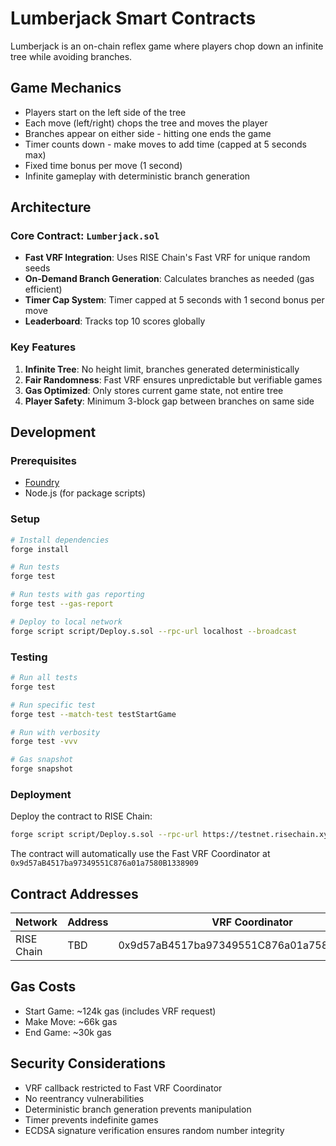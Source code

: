 # Lumberjack Smart Contracts

Lumberjack is an on-chain reflex game where players chop down an infinite tree while avoiding branches.

## Game Mechanics

- Players start on the left side of the tree
- Each move (left/right) chops the tree and moves the player
- Branches appear on either side - hitting one ends the game
- Timer counts down - make moves to add time (capped at 5 seconds max)
- Fixed time bonus per move (1 second)
- Infinite gameplay with deterministic branch generation

## Architecture

### Core Contract: `Lumberjack.sol`

- **Fast VRF Integration**: Uses RISE Chain's Fast VRF for unique random seeds
- **On-Demand Branch Generation**: Calculates branches as needed (gas efficient)
- **Timer Cap System**: Timer capped at 5 seconds with 1 second bonus per move
- **Leaderboard**: Tracks top 10 scores globally

### Key Features

1. **Infinite Tree**: No height limit, branches generated deterministically
2. **Fair Randomness**: Fast VRF ensures unpredictable but verifiable games
3. **Gas Optimized**: Only stores current game state, not entire tree
4. **Player Safety**: Minimum 3-block gap between branches on same side

## Development

### Prerequisites

- [Foundry](https://book.getfoundry.sh/getting-started/installation)
- Node.js (for package scripts)

### Setup

```bash
# Install dependencies
forge install

# Run tests
forge test

# Run tests with gas reporting
forge test --gas-report

# Deploy to local network
forge script script/Deploy.s.sol --rpc-url localhost --broadcast
```

### Testing

```bash
# Run all tests
forge test

# Run specific test
forge test --match-test testStartGame

# Run with verbosity
forge test -vvv

# Gas snapshot
forge snapshot
```

### Deployment

Deploy the contract to RISE Chain:

```bash
forge script script/Deploy.s.sol --rpc-url https://testnet.risechain.xyz --private-key <PRIVATE_KEY> --broadcast
```

The contract will automatically use the Fast VRF Coordinator at `0x9d57aB4517ba97349551C876a01a7580B1338909`

## Contract Addresses

| Network    | Address | VRF Coordinator                            |
| ---------- | ------- | ------------------------------------------ |
| RISE Chain | TBD     | 0x9d57aB4517ba97349551C876a01a7580B1338909 |

## Gas Costs

- Start Game: ~124k gas (includes VRF request)
- Make Move: ~66k gas
- End Game: ~30k gas

## Security Considerations

- VRF callback restricted to Fast VRF Coordinator
- No reentrancy vulnerabilities
- Deterministic branch generation prevents manipulation
- Timer prevents indefinite games
- ECDSA signature verification ensures random number integrity
